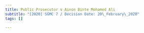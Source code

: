 ```yaml
---
title: Public Prosecutor v Ainon Binte Mohamed Ali
subtitle: "[2020] SGMC 7 / Decision Date: 20\_February\_2020"
tags: []

---
```

